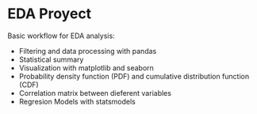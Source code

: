 # EDA Proyect

Basic workflow for EDA  analysis:
- Filtering and data processing with pandas
- Statistical summary
- Visualization with matplotlib and seaborn
- Probability density function (PDF) and  cumulative distribution function (CDF)
- Correlation matrix between dieferent variables 
- Regresion Models with statsmodels




